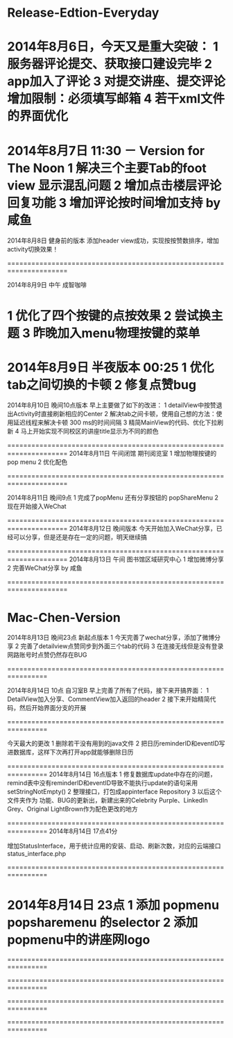 Release-Edtion-Everyday
=======================



2014年8月6日，今天又是重大突破：
1 服务器评论提交、获取接口建设完毕
2 app加入了评论
3 对提交讲座、提交评论增加限制：必须填写邮箱
4 若干xml文件的界面优化
=====================================================================

2014年8月7日 11:30 － Version for The Noon
1 解决三个主要Tab的foot view 显示混乱问题
2 增加点击楼层评论回复功能
3 增加评论按时间增加支持 
                   by 咸鱼
=====================================================================
2014年8月8日 健身前的版本
添加header view成功，实现按按赞数排序，增加activity切换效果！

=====================================================================


2014年8月9日 中午 成智咖啡

1 优化了四个按键的点按效果
2 尝试换主题
3 昨晚加入menu物理按键的菜单
=====================================================================


2014年8月9日 半夜版本 00:25
1 优化tab之间切换的卡顿
2 修复点赞bug
=====================================================================

2014年8月10日  晚间10点版本
早上主要做了如下的改进：
1 detailView中按赞退出Activity时直接刷新相应的Center
2 解决tab之间卡顿，使用自己想的方法：使用延迟线程来解决卡顿 300 ms的时间间隔
3 精简MainView的代码、优化下拉刷新
4 马上开始实现不同校区的讲座title显示为不同的颜色

=====================================================================
2014年8月11日 午间闭馆  期刊阅览室
1 增加物理按键的pop menu
2 优化配色

=====================================================================

2014年8月11日 晚间9点
1 完成了popMenu 还有分享按钮的 popShareMenu
2 现在开始接入WeChat

=====================================================================
2014年8月12日 晚间版本
今天开始加入WeChat分享，已经可以分享，但是还是存在一定的问题，明天继续搞

=====================================================================
2014年8月13日 午间 图书馆区域研究中心
1 增加微博分享
2 完善WeChat分享
                                  by 咸鱼

=====================================================================

Mac-Chen-Version
================================================================

2014年8月13日 晚间23点 新起点版本
1 今天完善了wechat分享，添加了微博分享
2 完善了detailview点赞同步到外面三个tab的代码
3 在连接无线但是没有登录网路账号时点赞仍然存在BUG

================================================================

2014年8月14日 10点 自习室B
早上完善了所有了代码，接下来开搞界面：
1  DetailView加入分享、CommentView加入返回的header
2  接下来开始精简代码，然后开始界面分支的开展

================================================================

今天最大的更改
1 删除若干没有用到的java文件
2 把日历reminderID和eventID写进数据库，这样下次再打开app就能够删除日历


================================================================
2014年8月14日 16点版本
1  修复数据库update中存在的问题，remind表中没有reminderID和eventID导致不能执行update的语句采用setStringNotEmpty()
2  整理接口，打包成appinterface Repository
3  以后这个文件夹作为 功能、BUG的更新出，新建出来的Celebrity Purple、LinkedIn Grey、Original LightBrown作为配色更改的地方


================================================================
2014年8月14日 17点41分 

增加StatusInterface，用于统计应用的安装、启动、刷新次数，对应的云端接口status_interface.php

================================================================

2014年8月14日 23点
1 	添加 popmenu  popsharemenu 的selector
2 	添加popmenu中的讲座网logo
================================================================


================================================================



================================================================


================================================================



================================================================







